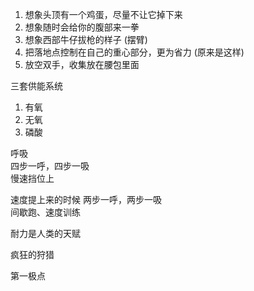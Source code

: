 1. 想象头顶有一个鸡蛋，尽量不让它掉下来
2. 想象随时会给你的腹部来一拳
3. 想象西部牛仔拔枪的样子 (摆臂)
4. 把落地点控制在自己的重心部分，更为省力 (原来是这样)
5. 放空双手，收集放在腰包里面

三套供能系统

1. 有氧
2. 无氧
3. 磷酸

呼吸  
四步一呼，四步一吸  
慢速挡位上

速度提上来的时候 两步一呼，两步一吸  
间歇跑、速度训练

耐力是人类的天赋

疯狂的狩猎

第一极点
